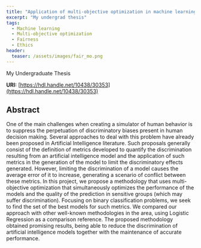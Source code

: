 ```yaml
---
title: "Application of multi-objective optimization in machine learning problems to decrease discrimination"
excerpt: "My undergrad thesis"
tags:
  - Machine learning
  - Multi-objective optimization
  - Fairness
  - Ethics
header:
  teaser: /assets/images/fair_mo.png
---
```


My Undergraduate Thesis

**URI:** [https://hdl.handle.net/10438/30353](https://hdl.handle.net/10438/30353)

## Abstract

One of the main challenges when creating a simulator of human behavior is to suppress the perpetuation of discriminatory biases present in human decision making. Several approaches to deal with this problem have already been proposed in Artificial Intelligence literature. Such proposals generally consist of the definition of metrics developed to quantify the discrimination resulting from an artificial intelligence model and the application of such metrics in the generation of the model to limit the discriminatory effects generated. However, limiting the discrimination of a model causes the average error of it to increase, generating a scenario of conflict between these metrics. In this project, we propose a methodology that uses multi-objective optimization that simultaneously optimizes the performance of the models and the quality of the prediction in sensitive groups (which may suffer discrimination). Focusing on binary classification problems, we seek to find the set of the best models for such metrics. We compared our approach with other well-known methodologies in the area, using Logistic Regression as a comparison reference. The proposed methodology obtained promising results, being able to reduce the discrimination of artificial intelligence models together with the maintenance of accurate performance.